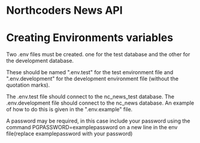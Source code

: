 # Northcoders News API

# Creating Environments variables

Two .env files must be created. one for the test database and the other for the development database.

These should be named ".env.test" for the test environment file and ".env.development" for the development environment file (without the quotation marks).

The .env.test file should connect to the nc_news_test database. 
The .env.development file should connect to the nc_news database. 
An example of how to do this is given in the ".env.example" file. 


A password may be required, in this case include your password using the command PGPASSWORD=examplepassword on a new line in the env file(replace examplepassword with your password)